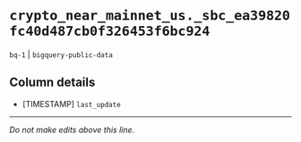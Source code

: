 # `crypto_near_mainnet_us._sbc_ea39820fc40d487cb0f326453f6bc924`
`bq-1` | `bigquery-public-data`

## Column details
* [TIMESTAMP] `last_update`

-------------------------------------------------------------------------------
*Do not make edits above this line.*
